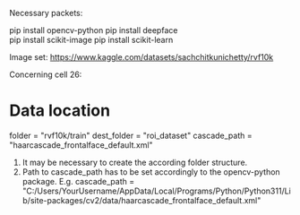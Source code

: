 Necessary packets:

pip install opencv-python
pip install deepface     
pip install scikit-image
pip install scikit-learn

Image set: https://www.kaggle.com/datasets/sachchitkunichetty/rvf10k


Concerning cell 26:
# Data location
folder = "rvf10k/train"
dest_folder = "roi_dataset"
cascade_path = "haarcascade_frontalface_default.xml"

1. It may be necessary to create the according folder structure.
2. Path to cascade_path has to be set accordingly to the opencv-python package. E.g. cascade_path = "C:/Users/YourUsername/AppData/Local/Programs/Python/Python311/Lib/site-packages/cv2/data/haarcascade_frontalface_default.xml"
